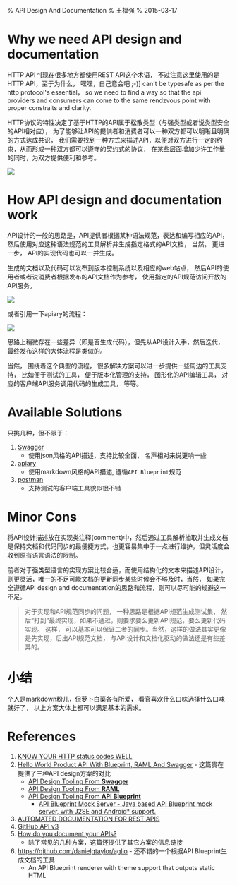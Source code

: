 % API Design And Documentation
% 王福强
% 2015-03-17

# Why we need API design and documentation

HTTP API ^[现在很多地方都使用REST API这个术语， 不过注意这里使用的是HTTP API，至于为什么， 嘿嘿，自己意会吧 ;-)] can't be typesafe as per the http protocol's essential， so we need to find a way so that the api providers and consumers can come to the same rendzvous point with proper constraits and clarity.

HTTP协议的特性决定了基于HTTP的API属于松散类型（与强类型或者说类型安全的API相对应）， 为了能够让API的提供者和消费者可以一种双方都可以明晰且明确的方式达成共识， 我们需要找到一种方式来描述API，以便对双方进行一定的约束，从而形成一种双方都可以遵守的契约式的协议， 在某些层面增加少许工作量的同时，为双方提供便利和参考。

![](images/why-api-doc.png)

# How API design and documentation work

API设计的一般的思路是，API提供者根据某种语法规范，表达和编写相应的API， 然后使用对应这种语法规范的工具解析并生成指定格式的API文档， 当然， 更进一步， API的实现代码也可以一并生成。

生成的文档以及代码可以发布到版本控制系统以及相应的web站点， 然后API的使用者或者说消费者根据发布的API文档作为参考， 使用指定的API规范访问开放的API服务。

![](images/api-design-flow.png)

或者引用一下apiary的流程：

![](images/design-use-implement-flow.png)

思路上稍微存在一些差异（即是否生成代码），但先从API设计入手，然后迭代，最终发布这样的大体流程是类似的。

当然， 围绕着这个典型的流程， 很多解决方案可以进一步提供一些周边的工具支持， 比如便于测试的工具， 便于版本化管理的支持， 图形化的API编辑工具， 对应的客户端API服务调用代码的生成工具， 等等。


# Available Solutions

只挑几种，但不限于：

1. [Swagger](http://swagger.io/)
	- 使用json风格的API描述，支持比较全面， 名声相对来说更响一些
2. [apiary](http://apiary.io/how-it-works)
	- 使用markdown风格的API描述, 遵循`API Blueprint`规范
3. [postman](http://www.getpostman.com/)
	- 支持测试的客户端工具貌似很不错


# Minor Cons

将API设计描述放在实现类注释(comment)中，然后通过工具解析抽取并生成文档是保持文档和代码同步的最便捷方式，也更容易集中于一点进行维护，但灵活度会收到原有语言语法的限制。

前者对于强类型语言的实现方案比较合适，而使用结构化的文本来描述API设计，则更灵活，唯一的不足可能文档的更新同步某些时候会不够及时，当然， 如果完全遵循API design and documentation的思路和流程，则可以尽可能的规避这一不足。

> 对于实现和API规范同步的问题， 一种思路是根据API规范生成测试集， 然后“打到”最终实现，如果不通过，则要求要么更新API规范，要么更新代码实现。 这样， 可以基本可以保证二者的同步。当然，这样的做法其实更像是先实现，后出API规范文档， 与API设计和文档化驱动的做法还是有些差异的。

# 小结

个人是markdown粉儿，但萝卜白菜各有所爱， 看官喜欢什么口味选择什么口味就好了， 以上方案大体上都可以满足基本的需求。

# References
1. [KNOW YOUR HTTP status codes WELL](https://github.com/for-GET/know-your-http-well/blob/master/status-codes.md)
2. [Hello World Product API With Blueprint, RAML And Swagger](http://apievangelist.com/2014/03/08/hello-world-product-api-with-blueprint-raml-and-swagger/)  - 这篇贵在提供了三种API design方案的对比
	- [API Design Tooling From **Swagger**](http://apievangelist.com/2014/02/25/api-design-tooling-from-swagger/)
	- [API Design Tooling From **RAML**](http://apievangelist.com/2014/03/01/api-design-tooling-from-raml/)
	- [API Design Tooling From **API Blueprint**](http://apievangelist.com/2014/02/27/api-design-tooling-from-api-blueprint/)
		- [API Blueprint Mock Server - Java based API Blueprint mock server, with J2SE and Android* support.](https://bitbucket.org/outofcoffee/api-blueprint-mockserver)
3. [AUTOMATED DOCUMENTATION FOR REST APIS](http://www.programmableweb.com/news/automated-documentation-rest-apis/2012/03/28)
4. [GitHub API v3](https://developer.github.com/v3/)
5. [How do you document your APIs?](http://www.infoq.com/research/api-documentation)
	- 除了常见的几种方案，这篇还提供了其它方案的信息链接
6. <https://github.com/danielgtaylor/aglio>  - 还不错的一个根据API Blueprint生成文档的工具
	- An API Blueprint renderer with theme support that outputs static HTML




